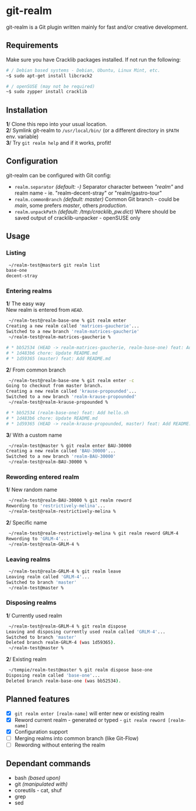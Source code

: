 # git-realm

git-realm is a Git plugin written mainly for fast and/or creative development.

## Requirements

Make sure you have Cracklib packages installed. If not run the following:

```bash
# / Debian based systems - Debian, Ubuntu, Linux Mint, etc.
~$ sudo apt-get install libcrack2

# / openSUSE (may not be required)
~$ sudo zypper install cracklib
```

## Installation

**1**/ Clone this repo into your usual location.\
**2**/ Symlink git-realm to `/usr/local/bin/` (or a different directory in `$PATH` env. variable)\
**3**/ Try `git realm help` and if it works, profit!

## Configuration

git-realm can be configured with Git config:

- `realm.separator` _(default: -)_ Separator character between _"realm"_ and realm name - ie. "realm-decent-stray" or "realm/gastro-tour"
- `realm.commonBranch` _(default: master)_ Common Git branch - could be _main_, some prefers _master_, others _production_.
- `realm.unpackPath` _(default: /tmp/cracklib_pw.dict)_ Where should be saved output of cracklib-unpacker - openSUSE only

## Usage

### Listing

```bash
 ~/realm-test@master$ git realm list
base-one
decent-stray
```

### Entering realms

**1**/ The easy way\
New realm is entered from _`HEAD`_.

```bash
 ~/realm-test@realm-base-one % git realm enter
Creating a new realm called 'matrices-gaucherie'...
Switched to a new branch 'realm-matrices-gaucherie'
 ~/realm-test@realm-matrices-gaucherie %

# * bb52534 (HEAD -> realm-matrices-gaucherie, realm-base-one) feat: Add hello.sh
# * 1d483b6 chore: Update README.md
# * 1d59365 (master) feat: Add README.md
```

**2**/ From common branch

```bash
 ~/realm-test@realm-base-one % git realm enter -c
Going to checkout from master branch.
Creating a new realm called 'krause-propounded'...
Switched to a new branch 'realm-krause-propounded'
 ~/realm-test@realm-krause-propounded %

# * bb52534 (realm-base-one) feat: Add hello.sh
# * 1d483b6 chore: Update README.md
# * 1d59365 (HEAD -> realm-krause-propounded, master) feat: Add README.md
```

**3**/ With a custom name

```bash
 ~/realm-test@master % git realm enter BAU-30000
Creating a new realm called 'BAU-30000'...
Switched to a new branch 'realm-BAU-30000'
 ~/realm-test@realm-BAU-30000 %
```

### Rewording entered realm

**1**/ New random name

```bash
 ~/realm-test@realm-BAU-30000 % git realm reword
Rewording to 'restrictively-melina'...
 ~/realm-test@realm-restrictively-melina %
```

**2**/ Specific name

```bash
 ~/realm-test@realm-restrictively-melina % git realm reword GRLM-4
Rewording to 'GRLM-4'...
 ~/realm-test@realm-GRLM-4 %
```

### Leaving realms

```bash
 ~/realm-test@realm-GRLM-4 % git realm leave
Leaving realm called 'GRLM-4'...
Switched to branch 'master'
 ~/realm-test@master %
```

### Disposing realms

**1**/ Currently used realm

```bash
 ~/realm-test@realm-GRLM-4 % git realm dispose
Leaving and disposing currently used realm called 'GRLM-4'...
Switched to branch 'master'
Deleted branch realm-GRLM-4 (was 1d59365).
 ~/realm-test@master %
```

**2**/ Existing realm

```bash
 ~/tempie/realm-test@master % git realm dispose base-one
Disposing realm called 'base-one'...
Deleted branch realm-base-one (was bb52534).
```

## Planned features

- [x] `git realm enter [realm-name]` will enter new or existing realm
- [x] Reword current realm - generated or typed - `git realm reword [realm-name]`
- [x] Configuration support
- [ ] Merging realms into common branch (like Git-Flow)
- [ ] Rewording without entering the realm

## Dependant commands

- bash _(based upon)_
- git _(manipulated with)_
- coreutils - cat, shuf
- grep
- sed
